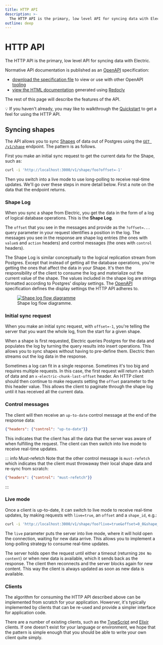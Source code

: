 ```yaml
---
title: HTTP API
description: >-
  The HTTP API is the primary, low level API for syncing data with Electric.
outline: deep
---
```


# HTTP API

The HTTP API is the primary, low level API for syncing data with Electric.

Normative API documentation is published as an [OpenAPI](https://www.openapis.org/what-is-openapi) specification:

- [download the specification file](https://github.com/electric-sql/electric/blob/main/website/electric-api.yaml) to view or use with other OpenAPI [tooling](https://tools.openapis.org/)
- <a href="/openapi.html" target="_blank">view the HTML documentation</a> generated using [Redocly](https://redocly.com)

The rest of this page will describe the features of the API.

<div class="tip custom-block">
  <p class="custom-block-no-title">💡 If you haven't already, you may like to walkthrough the <a href="/docs/quickstart">Quickstart</a> to get a feel for using the HTTP API.</p>
</div>

## Syncing shapes

The API allows you to sync [Shapes](/docs/guides/shapes) of data out of Postgres using the
<a href="/openapi.html#/paths/~1v1~1shape~1%7Broot_table%7D/get"
    target="_blank">
  <code>GET /v1/shape</code></a> endpoint. The pattern is as follows.

First you make an initial sync request to get the current data for the Shape, such as:

```sh
curl -i 'http://localhost:3000/v1/shape/foo?offset=-1'
```

Then you switch into a live mode to use long-polling to receive real-time updates. We'll go over these steps in more detail below. First a note on the data that the endpoint returns.

### Shape Log

When you sync a shape from Electric, you get the data in the form of a log of logical database operations. This is the **Shape Log**.

The `offset` that you see in the messages and provide as the `?offset=...` query parameter in your request identifies a position in the log. The messages you see in the response are shape log entries (the ones with `value`s and `action` headers) and control messages (the ones with `control` headers).

The Shape Log is similar conceptually to the logical replication stream from Postgres. Except that instead of getting all the database operations, you're getting the ones that affect the data in your Shape. It's then the responsibility of the client to consume the log and materialize out the current value of the shape. The values included in the shape log are strings formatted according to Postgres' display settings. The [OpenAPI](https://www.openapis.org/what-is-openapi) specification defines the display settings the HTTP API adheres to.

<figure>
  <a href="/img/api/shape-log.jpg">
    <img srcset="/img/api/shape-log.sm.png 1064w, /img/api/shape-log.png 1396w"
        sizes="(max-width: 767px) 600px, 1396px"
        src="/img/api/shape-log.png"
        alt="Shape log flow diagramme"
    />
  </a>
  <figcaption className="figure-caption text-end">
    Shape log flow diagramme.
  </figcaption>
</figure>

### Initial sync request

When you make an initial sync request, with `offset=-1`, you're telling the server that you want the whole log, from the start for a given shape.

When a shape is first requested, Electric queries Postgres for the data and populates the log by turning the query results into insert operations. This allows you to sync shapes without having to pre-define them. Electric then streams out the log data in the response.

Sometimes a log can fit in a single response. Sometimes it's too big and requires multiple requests. In this case, the first request will return a batch of data and an `x-electric-chunk-last-offset` header. An HTTP client should then continue to make requests setting the `offset` parameter to the this header value. This allows the client to paginate through the shape log until it has received all the current data.

### Control messages

The client will then receive an `up-to-date` control message at the end of the response data:

```json
{"headers": {"control": "up-to-date"}}
```

This indicates that the client has all the data that the server was aware of when fulfilling the request. The client can then switch into live mode to receive real-time updates.

::: info Must-refetch
Note that the other control message is `must-refetch` which indicates that the client must throwaway their local shape data and re-sync from scratch:

```json
{"headers": {"control": "must-refetch"}}
```
:::

### Live mode

Once a client is up-to-date, it can switch to live mode to receive real-time updates, by making requests with `live=true`, an `offset` and a `shape_id`, e.g.:

```sh
curl -i 'http://localhost:3000/v1/shape/foo?live=true&offset=0_0&shape_id=3833821-1721812114261'
```

The `live` parameter puts the server into live mode, where it will hold open the connection, waiting for new data arrive. This allows you to implement a long-polling strategy to consume real-time updates.

The server holds open the request until either a timeout (returning `204 No content`) or when new data is available, which it sends back as the response. The client then reconnects and the server blocks again for new content. This way the client is always updated as soon as new data is available.

### Clients

The algorithm for consuming the HTTP API described above can be implemented from scratch for your application. Howerver, it's typically implemented by clients that can be re-used and provide a simpler interface for application code.

There are a number of existing clients, such as the [TypeScript](/docs/api/clients/typescript) and [Elixir](/docs/api/clients/elixir) clients. If one doesn't exist for your language or environment, we hope that the pattern is simple enough that you should be able to write your own client quite simply.
